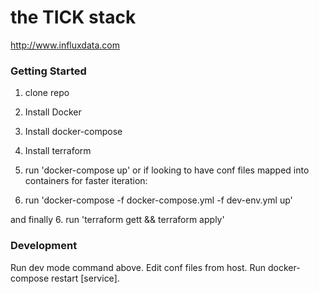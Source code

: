 # the TICK stack
http://www.influxdata.com

### Getting Started
1. clone repo
2. Install Docker
3. Install docker-compose
4. Install terraform

5. run 'docker-compose up'
or if looking to have conf files mapped into containers for faster iteration:
5. run 'docker-compose -f docker-compose.yml -f dev-env.yml up'

and finally
6. run 'terraform gett && terraform apply'

### Development

Run dev mode command above.  Edit conf files from host.  Run docker-compose restart [service].
